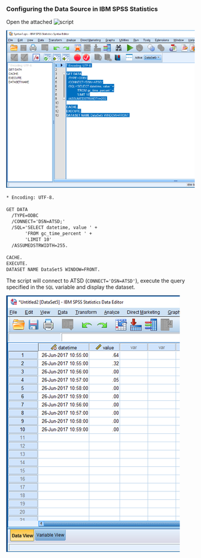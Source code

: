 ### Configuring the Data Source in IBM SPSS Statistics

Open the attached ![script](resources/Syntax1.sps)

![](images/spss_1.PNG)

```
* Encoding: UTF-8.

GET DATA
  /TYPE=ODBC
  /CONNECT='DSN=ATSD;'
  /SQL='SELECT datetime, value ' +
       'FROM gc_time_percent ' +
       'LIMIT 10'
  /ASSUMEDSTRWIDTH=255.

CACHE.
EXECUTE.
DATASET NAME DataSet5 WINDOW=FRONT.
```


The script will connect to ATSD (`CONNECT='DSN=ATSD'`), execute the query specified in the `SQL` variable and display the dataset.

![](images/spss_2.PNG)